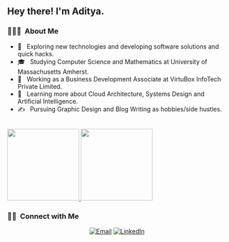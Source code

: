 <h2> Hey there! I'm Aditya.</h2>

<h3> 👨🏻‍💻 &nbsp;About Me </h3>

- 🤔 &nbsp; Exploring new technologies and developing software solutions and quick hacks.
- 🎓 &nbsp; Studying Computer Science and Mathematics at University of Massachusetts Amherst.
- 💼 &nbsp; Working as a Business Development Associate at VirtuBox InfoTech Private Limited.
- 🌱 &nbsp; Learning more about Cloud Architecture, Systems Design and Artificial Intelligence.
- ✍️ &nbsp; Pursuing Graphic Design and Blog Writing as hobbies/side hustles.



<br/>

<a href="https://github.com/AVS1508">
  <img height="165em" src="https://github-readme-stats.vercel.app/api?username=YJiangcm&theme=buefy&show_icons=true" />
  <img height="165em" src="https://github-readme-stats.vercel.app/api/top-langs/?username=YJiangcm&theme=buefy&layout=compact" />
</a>

<br/>

<h3> 🤝🏻 &nbsp;Connect with Me </h3>

<p align="center">
<a href="mailto:yjiangcm@connect.ust.hk"><img alt="Email" src="https://img.shields.io/badge/Email-yjiangcm@connect.ust.hk-blue?style=flat-square&logo=gmail"></a>
<a href="https://www.linkedin.com/in/yuxin-jiang-836a941b4/"><img alt="LinkedIn" src="https://img.shields.io/badge/LinkedIn-Jiang%20Yuxin-blue?style=flat-square&logo=linkedin"></a>
</p>
